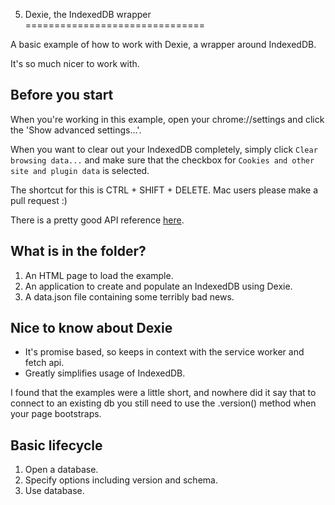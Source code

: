 5. Dexie, the IndexedDB wrapper
===============================

A basic example of how to work with Dexie, a wrapper around IndexedDB.

It's so much nicer to work with.

## Before you start
When you're working in this example, open your chrome://settings and click the
'Show advanced settings...'.

When you want to clear out your IndexedDB completely, simply click `Clear browsing data...`
and make sure that the checkbox for `Cookies and other site and plugin data` is selected.

The shortcut for this is CTRL + SHIFT + DELETE. Mac users please make a pull request :)

There is a pretty good API reference [here](https://github.com/dfahlander/Dexie.js/wiki/API-Reference).

## What is in the folder?
1. An HTML page to load the example.
2. An application to create and populate an IndexedDB using Dexie.
3. A data.json file containing some terribly bad news.

## Nice to know about Dexie
* It's promise based, so keeps in context with the service worker and fetch api.
* Greatly simplifies usage of IndexedDB.

I found that the examples were a little short, and nowhere did it say that to connect to an
existing db you still need to use the .version() method when your page bootstraps.

## Basic lifecycle
1. Open a database.
2. Specify options including version and schema.
3. Use database.
